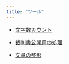 ```yaml
---
title: "ツール"
---
```


- [文字数カウント](https://phonypianist.sakura.ne.jp/convenienttool/strcount.html)


- [裁判書公開用の処理](/tools/convert-text-of-case-into-md-for-public)
- [文章の整形](/tools/beautify-text)
